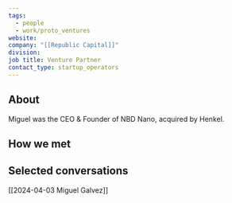 ```yaml
---
tags:
  - people
  - work/proto_ventures
website: 
company: "[[Republic Capital]]"
division: 
job title: Venture Partner
contact_type: startup_operators
---
```

## About
Miguel was the CEO & Founder of NBD Nano, acquired by Henkel.

## How we met


## Selected conversations
[[2024-04-03 Miguel Galvez]]